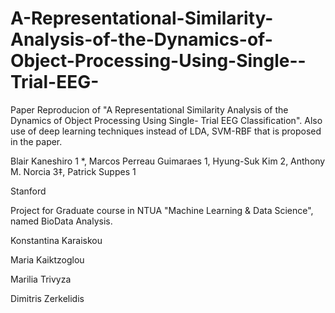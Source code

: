 # A-Representational-Similarity-Analysis-of-the-Dynamics-of-Object-Processing-Using-Single--Trial-EEG-

Paper Reproducion of "A Representational Similarity Analysis of the Dynamics of Object Processing Using Single- Trial EEG Classification". 
Also use of deep learning techniques instead of LDA, SVM-RBF that is proposed in the paper.

Blair Kaneshiro 1 *, Marcos Perreau Guimaraes 1, Hyung-Suk Kim 2, Anthony M. Norcia 3‡, Patrick Suppes 1

Stanford

Project for Graduate course in NTUA "Machine Learning & Data Science", named BioData Analysis.

Konstantina Karaiskou

Maria Kaiktzoglou

Marilia Trivyza

Dimitris Zerkelidis
